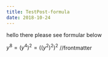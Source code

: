 ```yaml
---
title: TestPost-formula
date: 2018-10-24
---
```



hello there please see formular below

$y^8=(y^4)^2=((y^2)^2)^2$
//frontmatter